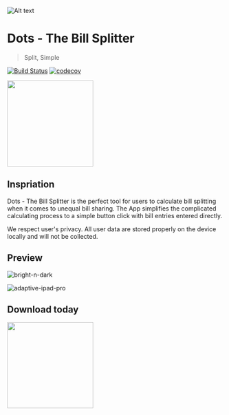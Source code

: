 ![Alt text](https://github.com/cs130-w21/dots-ios/blob/master/Assets/banner.jpg?raw=true)

# Dots - The Bill Splitter
> Split, Simple

[![Build Status](https://travis-ci.com/cs130-w21/dots-ios.svg?branch=master)](https://travis-ci.com/cs130-w21/dots-ios) [![codecov](https://codecov.io/gh/cs130-w21/dots-ios/branch/master/graph/badge.svg?token=hk3Sg8VO6p)](https://codecov.io/gh/cs130-w21/dots-ios)

[<img src="https://i.imgur.com/Unvhva7.png" width="200">](https://apps.apple.com/us/app/dots-the-bill-splitter/id1553039795)

## Inspriation
Dots - The Bill Splitter is the perfect tool for users to calculate bill splitting when it comes to unequal bill sharing. The App simplifies the complicated calculating process to a simple button click with bill entries entered directly. 

We respect user's privacy. All user data are stored properly on the device locally and will not be collected.

## Preview
![bright-n-dark](https://github.com/cs130-w21/dots-ios/blob/master/Assets/preview-bright-n-dark.png?raw=true)

![adaptive-ipad-pro](https://github.com/cs130-w21/dots-ios/blob/master/Assets/preview-ipad-pro-12.9.png?raw=true)

## Download today

[<img src="https://i.imgur.com/Unvhva7.png" width="200">](https://apps.apple.com/us/app/dots-the-bill-splitter/id1553039795)

